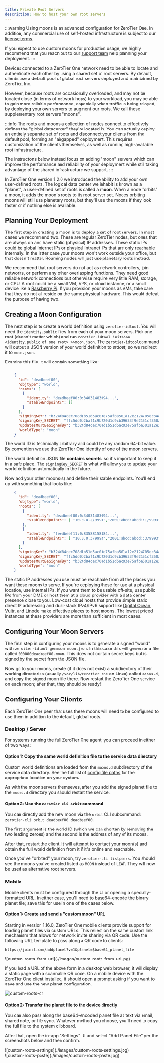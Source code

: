 ```yaml
---
title: Private Root Servers
description: How to host your own root servers
---
```


:::warning
Using moons is an advanced configuration for ZeroTier One. In addition, any
commercial use of self-hosted infrastructure is subject to our 
[license terms](https://github.com/zerotier/ZeroTierOne/blob/dev/LICENSE.txt).

If you expect to use custom moons for production usage, we highly
recommend that you reach out to our [support team](mailto:support@zerotier.com)
help planning your deployment.
:::

Devices connected to a ZeroTier One network need to be able to locate and
authenticate each other by using a shared set of root servers. By default,
clients use a default pool of global root servers deployed and maintained
by ZeroTier, Inc.

However, because roots are occasionally overloaded, and may not be located
close (in terms of network hops) to your workload, you may be able to gain
more reliable performance, especially when traffic is being relayed, by
deploying your own servers to augment our roots. We call these supplementary
root servers "moons".

:::info
The roots and moons a collection of nodes connect to effectively defines the
"global datacenter" they're located in. You can actually deploy an entirely
separate set of roots and disconnect your clients from the default pool,
forming an "airgapped" deployment. This requires customization of the 
clients themselves, as well as running high-available root infrastructure.

The instructons below instead focus on adding "moon" servers which can
improve the performance and reliability of your deployment while still taking
advantage of the shared infrastructure we support.
:::

In ZeroTier One version 1.2.0 we introduced the ability to add your own
user-defined roots. The logical data center we inhabit is known as a
"planet", a user-defined set of roots is called a **moon**. When a node
"orbits" a moon, it adds the moon's roots to its root server set. Nodes
orbiting moons will still use planetary roots, but they'll use the moons
if they look faster or if nothing else is available.

## Planning Your Deployment

The first step in creating a moon is to deploy a set of root servers. In
most cases we recommend two. These are regular ZeroTier nodes, but ones
that are always on and have static (physical) IP addresses. These static
IPs could be global Internet IPs or physical intranet IPs that are only
reachable internally. In the latter case your moons won't work
outside your office, but that doesn't matter. Roaming nodes will just
use planetary roots instead.

We recommend that root servers do not act as network controllers, join
networks, or perform any other overlapping functions. They need good
reliable network connections but otherwise require very little RAM,
storage, or CPU. A root could be a small VM, VPS, or cloud instance, or
a small device like a [Raspberry Pi](https://www.raspberrypi.org/). If
you provision your moons as VMs, take care that they do not all reside
on the same physical hardware. This would defeat the purpose of having
two.

## Creating a Moon Configuration

The next step is to create a world definition using `zerotier-idtool`.
You will need the `identity.public` files from each of your moon
servers. Pick one root (doesn't matter which) and run
`zerotier-idtool initmoon <identity.public of one root> >>moon.json`.
The `zerotier-idtool`command will output a JSON version of your world
definition to *stdout*, so we redirect it to `moon.json`.

Examine this file. It will contain something like:

```json

    {
      "id": "deadbeef00",
      "objtype": "world",
      "roots": [
        {
          "identity": "deadbeef00:0:34031483094...",
          "stableEndpoints": []
        }
      ],
      "signingKey": "b324d84cec708d1b51d5ac03e75afba501a12e2124705ec34a614bf8f9b2c800f44d9824ad3ab2e3da1ac52ecb39ac052ce3f54e58d8944b52632eb6d671d0e0",
      "signingKey_SECRET": "ffc5dd0b2baf1c9b220d1c9cb39633f9e2151cf350a6d0e67c913f8952bafaf3671d2226388e1406e7670dc645851bf7d3643da701fd4599fedb9914c3918db3",
      "updatesMustBeSignedBy": "b324d84cec708d1b51d5ac03e75afba501a12e2124705ec34a614bf8f9b2c800f44d9824ad3ab2e3da1ac52ecb39ac052ce3f54e58d8944b52632eb6d671d0e0",
      "worldType": "moon"
    }
```

The world ID is technically arbitrary and could be any random 64-bit
value. By convention we use the ZeroTier One identity of one of the moon servers.

The world definition JSON file **contains secrets**, so it's important
to keep it in a safe place. The `signingKey_SECRET` is what will allow
you to update your world definition automatically in the future.

Now add your other moons(s) and define their stable endpoints. You'll end
up with something that looks like:

```json
    {
      "id": "deadbeef00",
      "objtype": "world",
      "roots": [
        {
          "identity": "deadbeef00:0:34031483094...",
          "stableEndpoints": [ "10.0.0.2/9993","2001:abcd:abcd::1/9993" ]
        },
        {
          "identity": "feedbeef11:0:83588158384...",
          "stableEndpoints": [ "10.0.0.3/9993","2001:abcd:abcd::3/9993" ]
        }
      ],
      "signingKey": "b324d84cec708d1b51d5ac03e75afba501a12e2124705ec34a614bf8f9b2c800f44d9824ad3ab2e3da1ac52ecb39ac052ce3f54e58d8944b52632eb6d671d0e0",
      "signingKey_SECRET": "ffc5dd0b2baf1c9b220d1c9cb39633f9e2151cf350a6d0e67c913f8952bafaf3671d2226388e1406e7670dc645851bf7d3643da701fd4599fedb9914c3918db3",
      "updatesMustBeSignedBy": "b324d84cec708d1b51d5ac03e75afba501a12e2124705ec34a614bf8f9b2c800f44d9824ad3ab2e3da1ac52ecb39ac052ce3f54e58d8944b52632eb6d671d0e0",
      "worldType": "moon"
    }
```

The static IP addresses you use must be reachable from all the places
you want these moons to serve. If you're deploying these for use at a
physical location, use internal IPs. If you want them to be usable
off-site, use public IPs from your DMZ or host them at a cloud provider
with a data center presence close to you. Low-cost cloud hosts that
provide simple static direct IP addressing and dual-stack IPv4/IPv6
support like [Digital Ocean](https://digitalocean.com/),
[Vultr](https://vultr.com/), and [Linode](https://linode.com/) make
effective places to host moons. The lowest priced instances at these
providers are more than sufficient in most cases.

## Configuring Your Moon Servers

The final step in configuring your moons is to generate a signed "world" with
`zerotier-idtool genmoon moon.json`. In this case this will generate a
file called `000000deadbeef00.moon`. This does not contain secret keys
but is signed by the secret from the JSON file.

Now go to your moons, create (if it does not exist) a subdirectory of
their working directories (usually `/var/lib/zerotier-one` on Linux)
called `moons.d`, and copy the signed moon file there. Now restart the
ZeroTier One service on each moon; after that, they should be ready!

## Configuring Your Clients

Each ZeroTier One peer that uses these moons will need to be configured to
use them in addition to the default, global roots.

### Desktop / Server

For systems running the full ZeroTier One agent, you can proceed in either of two ways:

#### Option 1: Copy the same world definition file to the service data directory

Custom world definitions are loaded from the `moons.d` subdirectory of
the service data directory. See the full list of
[config file paths](/config.md#system) for the appropriate location on
your system.

As with the moon servers themseves, after you add the signed planet file
to the `moons.d` directory you should restart the service.

#### Option 2: Use the `zerotier-cli orbit` command

You can directly add the new moon via the `orbit` CLI subcommand:
`zerotier-cli orbit deadbeef00 deadbeef00`.

The first argument is the
world ID (which we can shorten by removing the two leading zeroes) and
the second is the address of any of its moons.

After that, restart the client. It will attempt to contact your moon(s)
and obtain the full world definition from it if it's online and
reachable.

Once you've "orbited" your moon, try `zerotier-cli listpeers`. You
should see the moons you've created listed as `MOON` instead of `LEAF`.
They will now be used as alternative root servers.

### Mobile

Mobile clients must be configured through the UI or opening a specially-formatted
URL. In either case, you'll need to base64-encode the binary planet file; save
this for use in one of the cases below.

#### Option 1: Create and send a "custom moon" URL

Starting in version 1.16.0, ZeroTier One mobile clients provide support for loading
planet files via custom URLs. This reliest on the same custom link mechanism
that allows for network invite sharing via QR code. Use the following URL template
to pass along a QR code to clients:

`https://joinzt.com/addplanet?v=1&planet=$base64_planet_file`

<div style={{ width: "48%" }}>
![custom-roots-from-url](./images/custom-roots-from-url.jpg)
</div>

If you load a URL of the above form in a desktop web browser, it will display a
static page with a scannable QR code. On a mobile device with the ZeroTier One
client installed, it should open a prompt asking if you want to save and use 
the new planet configuration.

![custom-roots-qr](./images/custom-roots-qr.png)

#### Option 2: Transfer the planet file to the device directly

You can also pass along the base64-encoded planet file as text via email, shared
note, or file sync. Whatever method you choose, you'll need to copy the full file
to the system clipboard.

After that, open the in-app "Settings" UI and select "Add Planet File" 
per the screenshots below and then confirm.

<div style={{ float: "left", width: "48%" }}>
![custom-roots-settings](./images/custom-roots-settings.jpg)
</div>

<div style={{ float: "right", width: "48%" }}>
![custom-roots-paste](./images/custom-roots-paste.jpg)
</div>